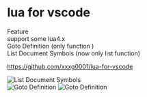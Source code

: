 # lua for vscode


Feature  
support some lua4.x  
Goto Definition (only function )  
List Document Symbols (now only list function)  

https://github.com/xxxg0001/lua-for-vscode

![List Document Symbols](https://raw.githubusercontent.com/xxxg0001/lua-for-vscode/master/screenshot/screenshot1.png)  
![Goto Definition](https://raw.githubusercontent.com/xxxg0001/lua-for-vscode/master/screenshot/screenshot2.png)
![Goto Definition](https://raw.githubusercontent.com/xxxg0001/lua-for-vscode/master/screenshot/screenshot3.png)    

